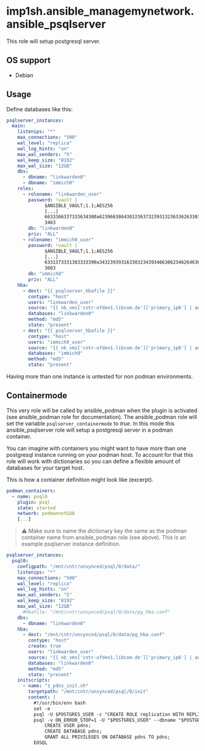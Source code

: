 # imp1sh.ansible_managemynetwork.ansible_psqlserver
This role will setup postgresql server.

## OS support
- Debian

## Usage
Define databases like this:
```yaml
psqlserver_instances:
  main: 
    listenips: "*"
    max_connections: "500"
    wal_level: "replica"
    wal_log_hints: "on"
    max_wal_senders: "5"
    wal_keep_size: "8192"
    max_wal_size: "12GB"
    dbs:
      - dbname: "linkwarden0"
      - dbname: "immich0"
    roles:
      - rolename: "linkwarden_user"
        password: !vault |
              $ANSIBLE_VAULT;1.1;AES256
              [...]
              6633366337333634300a623966386430323637323931323633626330393534656366373335323961
              3463
        db: "linkwarden0"
        priv: "ALL"
      - rolename: "immich0_user"
        password: !vault |
              $ANSIBLE_VAULT;1.1;AES256
              [...]
              6331373331383333390a343239393163303234393466306234626463666537323566656331613666
              3663
        db: "immich0"
        priv: "ALL"
    hba:
      - dest: "{{ psqlserver_hbafile }}"
        contype: "host"
        users: "linkwarden_user"
        source: "{{ nb_vms['cntr-ofden1.libcom.de']['primary_ip6'] | ansible.utils.ipaddr('address') }}"
        databases: "linkwarden0"
        method: "md5"
        state: "present"
      - dest: "{{ psqlserver_hbafile }}"
        contype: "host"
        users: "immich0_user"
        source: "{{ nb_vms['cntr-ofden1.libcom.de']['primary_ip6'] | ansible.utils.ipaddr('address') }}"
        databases: "immich0"
        method: "md5"
        state: "present"
```
Having more than one instance is untested for non podman environments.

## Containermode
This very role will be called by ansible_podman when the plugin is activated (see ansible_podman role for documentation). The ansible_podman role will set the variable `psqlserver_containermode` to *true*. In this mode this ansible_psqlserver role will setup a postgresql server in a podman container.

You can imagine with containers you might want to have more than one postgresql instance running on your podman host. To account for that this role will work with dictionaries so you can define a flexible amount of databases for your target host.

This is how a container definition might look like (excerpt).
```yaml
podman_containers:
  - name: psql0
    plugin: psql  
    state: started
    network: podmannetGUA
    [...]
```

> ⚠️ Make sure to name the dictionary key the same as the podman container name from ansible_podman role (see above).
This is an example psqlserver instance definition.

```yaml
psqlserver_instances:
  psql0:
    configpath: "/mnt/cntr/unsynced/psql/0/data/"
    listenips: "*"
    max_connections: "500"
    wal_level: "replica"
    wal_log_hints: "on"
    max_wal_senders: "5"
    wal_keep_size: "8192"
    max_wal_size: "12GB"
      #hbafile: "/mnt/cntr/unsynced/psql/0/data/pg_hba.conf"
    dbs:
      - dbname: "linkwarden0"
    hba:
      - dest: "/mnt/cntr/unsynced/psql/0/data/pg_hba.conf"
        contype: "host"
        create: true
        users: "linkwarden_user"
        source: "{{ nb_vms['cntr-ofden1.libcom.de']['primary_ip6'] | ansible.utils.ipaddr('address') }}"
        databases: "linkwarden0"
        method: "md5"
        state: "present"
    initscripts:
      - name: "1_pdns_init.sh"
        targetpath: "/mnt/cntr/unsynced/psql/0/init"
        content: |
          #!/usr/bin/env bash
          set -e
          psql -U $POSTGRES_USER -c "CREATE ROLE replication WITH REPLICATION LOGIN PASSWORD '$(cat /run/secrets/psql0_replicationuser_password)';"
          psql -v ON_ERROR_STOP=1 -U "$POSTGRES_USER" --dbname "$POSTGRES_DB" <<-EOSQL
              CREATE USER pdns;
              CREATE DATABASE pdns;
              GRANT ALL PRIVILEGES ON DATABASE pdns TO pdns;
          EOSQL
```
